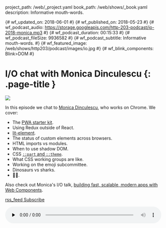 project_path: /web/_project.yaml
book_path: /web/shows/_book.yaml
description: Informative mouth-words.

{# wf_updated_on: 2018-06-01 #}
{# wf_published_on: 2018-05-23 #}
{# wf_podcast_audio: https://storage.googleapis.com/http-203-podcast/io-2018-monica.mp3 #}
{# wf_podcast_duration: 00:15:33 #}
{# wf_podcast_fileSize: 9936582 #}
{# wf_podcast_subtitle: Informative mouth-words. #}
{# wf_featured_image: /web/shows/http203/podcast/images/io.jpg #}
{# wf_blink_components: Blink>DOM #}

# I/O chat with Monica Dinculescu {: .page-title }

<img src="/web/shows/http203/podcast/images/io.jpg" class="attempt-right">

In this episode we chat to [Monica Dinculescu](https://twitter.com/notwaldorf?), who works on
Chrome. We cover:

* The [PWA starter kit](https://github.com/Polymer/pwa-starter-kit).
* Using Redux outside of React.
* [lit-element](https://github.com/Polymer/lit-element).
* The status of custom elements across browsers.
* HTML imports vs modules.
* When to use shadow DOM.
* CSS [`::part` and `::theme`](https://meowni.ca/posts/part-theme-explainer/).
* What CSS working groups are like.
* Working on the emoji subcommittee.
* Dinosaurs vs sharks.
* 👯‍♂️.

Also check out Monica's I/O talk, [building fast, scalable, modern apps with Web
Components](https://www.youtube.com/watch?v=we3lLo-UFtk).

<a href="http://feeds.feedburner.com/Http203Podcast">
  <span class="material-icons">rss_feed</span>
  Subscribe
</a>

<audio style="width: 100%" src="https://storage.googleapis.com/http-203-podcast/io-2018-monica.mp3"
controls preload="none"></audio>

